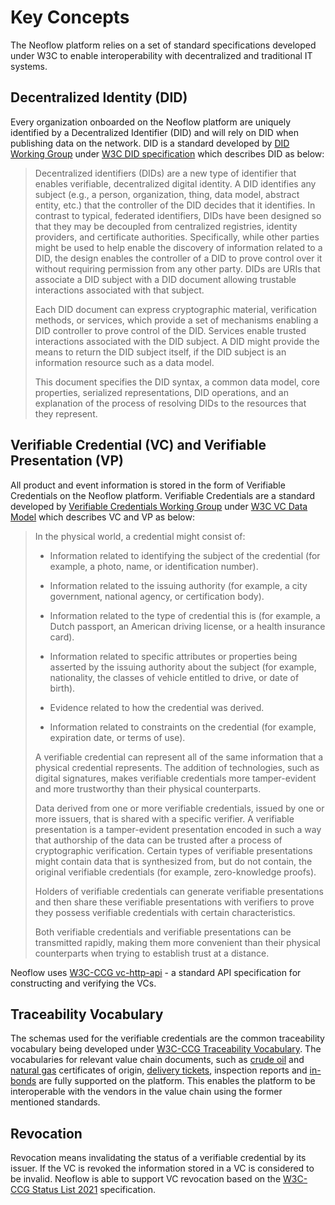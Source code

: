 # Key Concepts

The Neoflow platform relies on a set of standard specifications developed under W3C to enable interoperability with decentralized and traditional IT systems.

## Decentralized Identity (DID)

Every organization onboarded on the Neoflow platform are uniquely identified by a Decentralized Identifier (DID) and will rely on DID when publishing data on the network. DID is a standard developed by [DID Working Group](https://www.w3.org/2019/did-wg/) under [W3C DID specification](https://www.w3.org/TR/did-core) which describes DID as below: 

> Decentralized identifiers (DIDs) are a new type of identifier that enables verifiable, decentralized digital identity. A DID identifies any subject (e.g., a person, organization, thing, data model, abstract entity, etc.) that the controller of the DID decides that it identifies. In contrast to typical, federated identifiers, DIDs have been designed so that they may be decoupled from centralized registries, identity providers, and certificate authorities. Specifically, while other parties might be used to help enable the discovery of information related to a DID, the design enables the controller of a DID to prove control over it without requiring permission from any other party. DIDs are URIs that associate a DID subject with a DID document allowing trustable interactions associated with that subject. 
>
> Each DID document can express cryptographic material, verification methods, or services, which provide a set of mechanisms enabling a DID controller to prove control of the DID. Services enable trusted interactions associated with the DID subject. A DID might provide the means to return the DID subject itself, if the DID subject is an information resource such as a data model. 
>
> This document specifies the DID syntax, a common data model, core properties, serialized representations, DID operations, and an explanation of the process of resolving DIDs to the resources that they represent. 

## Verifiable Credential (VC) and Verifiable Presentation (VP)

All product and event information is stored in the form of Verifiable Credentials on the Neoflow platform. Verifiable Credentials are a standard developed by [Verifiable Credentials Working Group](https://www.w3.org/2017/vc/WG/) under [W3C VC Data Model](https://www.w3.org/TR/vc-data-model) which describes VC and VP as below: 

>In the physical world, a credential might consist of: 
>
> - Information related to identifying the subject of the credential (for example, a photo, name, or identification number).
> - Information related to the issuing authority (for example, a city government, national agency, or certification body). 
>
> - Information related to the type of credential this is (for example, a Dutch passport, an American driving license, or a health insurance card). 
>
> - Information related to specific attributes or properties being asserted by the issuing authority about the subject (for example, nationality, the classes of vehicle entitled to drive, or date of birth). 
>
> - Evidence related to how the credential was derived. 
>
> - Information related to constraints on the credential (for example, expiration date, or terms of use). 
>
>A verifiable credential can represent all of the same information that a physical credential represents. The addition of technologies, such as digital signatures, makes verifiable credentials more tamper-evident and more trustworthy than their physical counterparts. 
>
>Data derived from one or more verifiable credentials, issued by one or more issuers, that is shared with a specific verifier. A verifiable presentation is a tamper-evident presentation encoded in such a way that authorship of the data can be trusted after a process of cryptographic verification. Certain types of verifiable presentations might contain data that is synthesized from, but do not contain, the original verifiable credentials (for example, zero-knowledge proofs). 
>
>Holders of verifiable credentials can generate verifiable presentations and then share these verifiable presentations with verifiers to prove they possess verifiable credentials with certain characteristics. 
>
>Both verifiable credentials and verifiable presentations can be transmitted rapidly, making them more convenient than their physical counterparts when trying to establish trust at a distance.  

Neoflow uses [W3C-CCG vc-http-api](https://github.com/w3c-ccg/vc-http-api) - a standard API specification for constructing and verifying the VCs. 

## Traceability Vocabulary

The schemas used for the verifiable credentials are the common traceability vocabulary being developed under [W3C-CCG Traceability Vocabulary](https://w3c-ccg.github.io/traceability-vocab/). The vocabularies for relevant value chain documents, such as [crude oil](https://w3c-ccg.github.io/traceability-vocab/#CrudeOilProduct) and [natural gas](https://w3c-ccg.github.io/traceability-vocab/#NaturalGasProduct) certificates of origin, [delivery tickets](https://w3c-ccg.github.io/traceability-vocab/#OGBillOfLading), inspection reports and [in-bonds](https://w3c-ccg.github.io/traceability-vocab/#Inbond) are fully supported on the platform. This enables the platform to be interoperable with the vendors in the value chain using the former mentioned standards. 

## Revocation

Revocation means invalidating the status of a verifiable credential by its issuer. If the VC is revoked the information stored in a VC is considered to be invalid. Neoflow is able to support VC revocation based on the [W3C-CCG Status List 2021](https://w3c-ccg.github.io/vc-status-list-2021/) specification.  